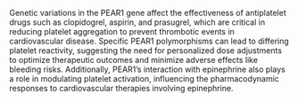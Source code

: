 Genetic variations in the PEAR1 gene affect the effectiveness of antiplatelet drugs such as clopidogrel, aspirin, and prasugrel, which are critical in reducing platelet aggregation to prevent thrombotic events in cardiovascular disease. Specific PEAR1 polymorphisms can lead to differing platelet reactivity, suggesting the need for personalized dose adjustments to optimize therapeutic outcomes and minimize adverse effects like bleeding risks. Additionally, PEAR1’s interaction with epinephrine also plays a role in modulating platelet activation, influencing the pharmacodynamic responses to cardiovascular therapies involving epinephrine.